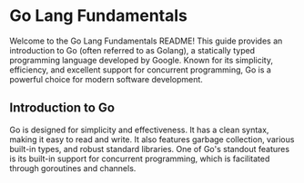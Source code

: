 # Go Lang Fundamentals

Welcome to the Go Lang Fundamentals README! This guide provides an introduction to Go (often referred to as Golang), a statically typed programming language developed by Google. Known for its simplicity, efficiency, and excellent support for concurrent programming, Go is a powerful choice for modern software development.

## Introduction to Go

Go is designed for simplicity and effectiveness. It has a clean syntax, making it easy to read and write. It also features garbage collection, various built-in types, and robust standard libraries. One of Go's standout features is its built-in support for concurrent programming, which is facilitated through goroutines and channels.

